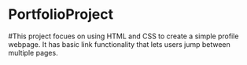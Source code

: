 # PortfolioProject

#This project focues on using HTML and CSS to create a simple profile webpage.  It has basic link functionality that lets users jump between multiple pages.  
